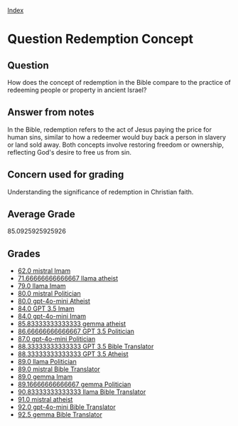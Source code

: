 
[Index](../../index.md)
# Question Redemption Concept
## Question
How does the concept of redemption in the Bible compare to the practice of redeeming people or property in ancient Israel?

## Answer from notes
In the Bible, redemption refers to the act of Jesus paying the price for human sins, similar to how a redeemer would buy back a person in slavery or land sold away. Both concepts involve restoring freedom or ownership, reflecting God's desire to free us from sin.

## Concern used for grading
Understanding the significance of redemption in Christian faith.

## Average Grade
85.0925925925926

## Grades
 * [62.0 mistral Imam](../answers/mistral_Imam/Redemption_Concept.md)
 * [71.66666666666667 llama atheist](../answers/llama_atheist/Redemption_Concept.md)
 * [79.0 llama Imam](../answers/llama_Imam/Redemption_Concept.md)
 * [80.0 mistral Politician](../answers/mistral_Politician/Redemption_Concept.md)
 * [80.0 gpt-4o-mini Atheist](../answers/gpt-4o-mini_Atheist/Redemption_Concept.md)
 * [84.0 GPT 3.5 Imam](../answers/GPT_3.5_Imam/Redemption_Concept.md)
 * [84.0 gpt-4o-mini Imam](../answers/gpt-4o-mini_Imam/Redemption_Concept.md)
 * [85.83333333333333 gemma atheist](../answers/gemma_atheist/Redemption_Concept.md)
 * [86.66666666666667 GPT 3.5 Politician](../answers/GPT_3.5_Politician/Redemption_Concept.md)
 * [87.0 gpt-4o-mini Politician](../answers/gpt-4o-mini_Politician/Redemption_Concept.md)
 * [88.33333333333333 GPT 3.5 Bible Translator](../answers/GPT_3.5_Bible_Translator/Redemption_Concept.md)
 * [88.33333333333333 GPT 3.5 Atheist](../answers/GPT_3.5_Atheist/Redemption_Concept.md)
 * [89.0 llama Politician](../answers/llama_Politician/Redemption_Concept.md)
 * [89.0 mistral Bible Translator](../answers/mistral_Bible_Translator/Redemption_Concept.md)
 * [89.0 gemma Imam](../answers/gemma_Imam/Redemption_Concept.md)
 * [89.16666666666667 gemma Politician](../answers/gemma_Politician/Redemption_Concept.md)
 * [90.83333333333333 llama Bible Translator](../answers/llama_Bible_Translator/Redemption_Concept.md)
 * [91.0 mistral atheist](../answers/mistral_atheist/Redemption_Concept.md)
 * [92.0 gpt-4o-mini Bible Translator](../answers/gpt-4o-mini_Bible_Translator/Redemption_Concept.md)
 * [92.5 gemma Bible Translator](../answers/gemma_Bible_Translator/Redemption_Concept.md)
